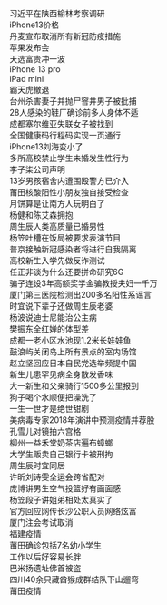 习近平在陕西榆林考察调研  
iPhone13价格  
丹麦宣布取消所有新冠防疫措施  
苹果发布会  
天选富贵冲一波  
iPhone 13 pro  
iPad mini  
霸天虎撤退  
台州杀害妻子并抛尸窨井男子被批捕  
28人感染的鞋厂确诊前多人身体不适  
成都塞尔维亚失联女子被找到  
全国健康码行程码实现一页通行  
iPhone13刘海变小了  
多所高校禁止学生未婚发生性行为  
李子柒公司声明  
13岁男孩宿舍内遭围殴警方已介入  
莆田核酸阳性小朋友独自接受检查  
月饼算是让南方人玩明白了  
杨健和陈艾森拥抱  
周生辰人类高质量已婚男性  
杨笠吐槽在饭局被要求表演节目  
普京接触新冠感染者将进行自我隔离  
高校新生入学先做反诈测试  
任正非谈为什么还要拼命研究6G  
骗子连设3年高额奖学金骗教授夫妇一千万  
厦门第三医院检测出200多名阳性系谣言  
时宜说下辈子还做周生辰老婆  
杨波说迪士尼能治公主病  
樊振东全红婵的体型差  
成都一老小区水池现1.2米长娃娃鱼  
鼓浪屿关闭岛上所有景点的室内场馆  
赵立坚回应日本自民党选举频提中国  
新生儿患罕见病全身散发香味  
大一新生和父亲骑行1500多公里报到  
狗子喝个水顺便把澡洗了  
一生一世才是绝世甜剧  
美病毒专家2018年演讲中预测疫情并荐股  
孔雪儿对镜拍六宫格  
柳州一益禾堂奶茶店遍布蟑螂  
大学生贩卖自己银行卡被刑拘  
周生辰时宜同居  
许昕刘诗雯全运会跨省配对  
庞博讲男生空气投篮好有画面感  
杨笠段子讲姐弟相处太真实了  
官方回应网传长沙公职人员网络炫富  
厦门注会考试取消  
福建疫情  
莆田确诊包括7名幼小学生  
工作以后好容易长胖  
巴米扬遗址佛首被盗  
四川40余只藏酋猴成群结队下山遛弯  
莆田疫情  
